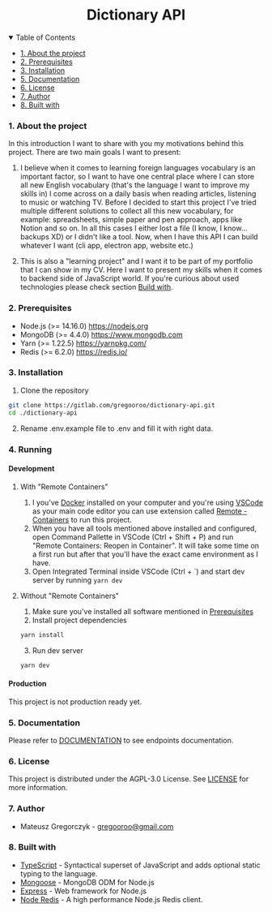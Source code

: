 <h1 align="center">
    Dictionary API
</h1>

<details open>
    <summary>Table of Contents</summary>
    
- [1. About the project](#1-about-the-project)
- [2. Prerequisites](#2-prerequisites)
- [3. Installation](#3-installation)
- [5. Documentation](#5-documentation)
- [6. License](#6-license)
- [7. Author](#7-author)
- [8. Built with](#8-built-with)

</details>

### 1. About the project

In this introduction I want to share with you my motivations behind this project. There are two main goals I want to present:

1. I believe when it comes to learning foreign languages vocabulary is an important factor, so I want to have one central place where I can store all new English vocabulary (that's the language I want to improve my skills in) I come across on a daily basis when reading articles, listening to music or watching TV. Before I decided to start this project I've tried multiple different solutions to collect all this new vocabulary, for example: spreadsheets, simple paper and pen approach, apps like Notion and so on. In all this cases I either lost a file (I know, I know... backups XD) or I didn't like a tool. Now, when I have this API I can build whatever I want (cli app, electron app, website etc.)

2. This is also a "learning project" and I want it to be part of my portfolio that I can show in my CV. Here I want to present my skills when it comes to backend side of JavaScript world. If you're curious about used technologies please check section [Build with](#8-built-with).

### 2. Prerequisites

-   Node.js (>= 14.16.0) https://nodejs.org
-   MongoDB (>= 4.4.0) https://www.mongodb.com
-   Yarn (>= 1.22.5) https://yarnpkg.com/
-   Redis (>= 6.2.0) https://redis.io/

### 3. Installation

1. Clone the repository

```sh
git clone https://gitlab.com/gregooroo/dictionary-api.git
cd ./dictionary-api
```

2. Rename .env.example file to .env and fill it with right data.

### 4. Running

#### Development

1. With "Remote Containers"

    1. I you've [Docker](https://www.docker.com/) installed on your computer and you're using [VSCode](https://code.visualstudio.com/) as your main code editor you can use extension called [Remote - Containers](https://marketplace.visualstudio.com/items?itemName=ms-vscode-remote.remote-containers) to run this project.
    2. When you have all tools mentioned above installed and configured, open Command Pallette in VSCode (Ctrl + Shift + P) and run "Remote Containers: Reopen in Container". It will take some time on a first run but after that you'll have the exact came environment as I have.
    3. Open Integrated Terminal inside VSCode (Ctrl + \`) and start dev server by running `yarn dev`

2. Without "Remote Containers"
    1. Make sure you've installed all software mentioned in [Prerequisites](#2-prerequisites)
    2. Install project dependencies
    ```sh
    yarn install
    ```
    3. Run dev server
    ```sh
    yarn dev
    ```

#### Production

This project is not production ready yet.

### 5. Documentation

Please refer to [DOCUMENTATION](DOCUMENTATION.md) to see endpoints documentation.

### 6. License

This project is distributed under the AGPL-3.0 License. See [LICENSE](./LICENSE) for more information.

### 7. Author

-   Mateusz Gregorczyk - gregooroo@gmail.com

### 8. Built with

-   [TypeScript](https://www.typescriptlang.org/) - Syntactical superset of JavaScript and adds optional static typing to the language.
-   [Mongoose](https://mongoosejs.com/) - MongoDB ODM for Node.js
-   [Express](https://expressjs.com/) - Web framework for Node.js
-   [Node Redis](https://github.com/NodeRedis/node-redis) - A high performance Node.js Redis client.
